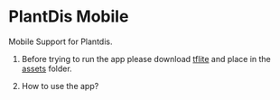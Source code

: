 # PlantDis Mobile

Mobile Support for Plantdis.

1) Before trying to run the app please download <a href="https://drive.google.com/file/d/1zVVmBqXAZqW4pURX2pOU23mThogVBxIM/view?usp=sharing">tflite</a> and place in the <a href="https://github.com/spsaswat/plantdis/tree/main/plantdis_mob/assets">assets</a> folder. 

2) How to use the app?
